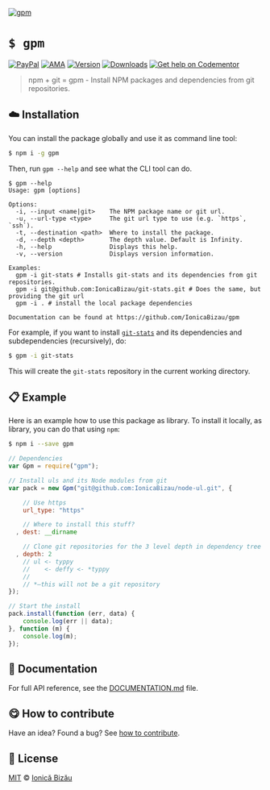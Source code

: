 
[![gpm](http://i.imgur.com/lU98JRC.png)](#)

# `$ gpm`

 [![PayPal](https://img.shields.io/badge/%24-paypal-f39c12.svg)][paypal-donations] [![AMA](https://img.shields.io/badge/ask%20me-anything-1abc9c.svg)](https://github.com/IonicaBizau/ama) [![Version](https://img.shields.io/npm/v/gpm.svg)](https://www.npmjs.com/package/gpm) [![Downloads](https://img.shields.io/npm/dt/gpm.svg)](https://www.npmjs.com/package/gpm) [![Get help on Codementor](https://cdn.codementor.io/badges/get_help_github.svg)](https://www.codementor.io/johnnyb?utm_source=github&utm_medium=button&utm_term=johnnyb&utm_campaign=github)

> npm + git = gpm - Install NPM packages and dependencies from git repositories.

## :cloud: Installation

You can install the package globally and use it as command line tool:


```sh
$ npm i -g gpm
```


Then, run `gpm --help` and see what the CLI tool can do.


```
$ gpm --help
Usage: gpm [options]

Options:
  -i, --input <name|git>    The NPM package name or git url.
  -u, --url-type <type>     The git url type to use (e.g. `https`, `ssh`).
  -t, --destination <path>  Where to install the package.
  -d, --depth <depth>       The depth value. Default is Infinity.
  -h, --help                Displays this help.
  -v, --version             Displays version information.

Examples:
  gpm -i git-stats # Installs git-stats and its dependencies from git repositories.
  gpm -i git@github.com:IonicaBizau/git-stats.git # Does the same, but providing the git url
  gpm -i . # install the local package dependencies

Documentation can be found at https://github.com/IonicaBizau/gpm
```


For example, if you want to install [`git-stats`](https://github.com/IonicaBizau/git-stats) and its dependencies and subdependencies (recursively), do:

```sh
$ gpm -i git-stats
```

This will create the `git-stats` repository in the current working directory.


## :clipboard: Example


Here is an example how to use this package as library. To install it locally, as library, you can do that using `npm`:

```sh
$ npm i --save gpm
```



```js
// Dependencies
var Gpm = require("gpm");

// Install uls and its Node modules from git
var pack = new Gpm("git@github.com:IonicaBizau/node-ul.git", {

    // Use https
    url_type: "https"

    // Where to install this stuff?
  , dest: __dirname

    // Clone git repositories for the 3 level depth in dependency tree
  , depth: 2
    // ul <- typpy
    //    <- deffy <- *typpy
    //
    // *–this will not be a git repository
});

// Start the install
pack.install(function (err, data) {
    console.log(err || data);
}, function (m) {
    console.log(m);
});
```

## :memo: Documentation

For full API reference, see the [DOCUMENTATION.md][docs] file.

## :yum: How to contribute
Have an idea? Found a bug? See [how to contribute][contributing].


## :scroll: License

[MIT][license] © [Ionică Bizău][website]

[paypal-donations]: https://www.paypal.com/cgi-bin/webscr?cmd=_s-xclick&hosted_button_id=RVXDDLKKLQRJW
[donate-now]: http://i.imgur.com/6cMbHOC.png

[license]: http://showalicense.com/?fullname=Ionic%C4%83%20Biz%C4%83u%20%3Cbizauionica%40gmail.com%3E%20(http%3A%2F%2Fionicabizau.net)&year=2015#license-mit
[website]: http://ionicabizau.net
[contributing]: /CONTRIBUTING.md
[docs]: /DOCUMENTATION.md

